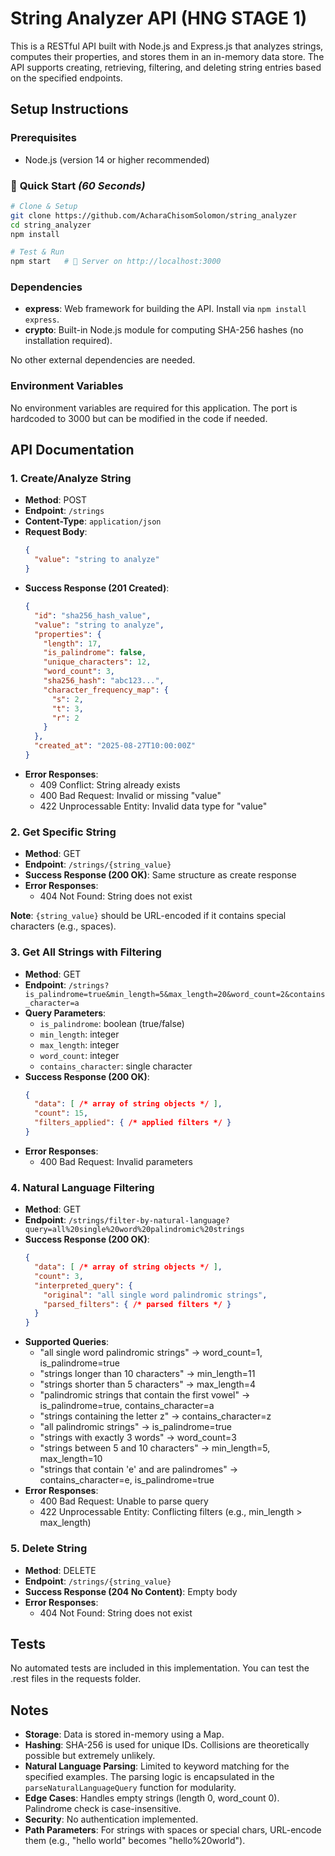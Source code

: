 # String Analyzer API (HNG STAGE 1)

This is a RESTful API built with Node.js and Express.js that analyzes strings, computes their properties, and stores them in an in-memory data store. The API supports creating, retrieving, filtering, and deleting string entries based on the specified endpoints.

## Setup Instructions

### Prerequisites
- Node.js (version 14 or higher recommended)

### 🚀 **Quick Start** *(60 Seconds)*

```bash
# Clone & Setup
git clone https://github.com/AcharaChisomSolomon/string_analyzer
cd string_analyzer
npm install

# Test & Run
npm start   # 🚀 Server on http://localhost:3000
```

### Dependencies
- **express**: Web framework for building the API. Install via `npm install express`.
- **crypto**: Built-in Node.js module for computing SHA-256 hashes (no installation required).

No other external dependencies are needed.

### Environment Variables
No environment variables are required for this application. The port is hardcoded to 3000 but can be modified in the code if needed.

## API Documentation

### 1. Create/Analyze String
- **Method**: POST
- **Endpoint**: `/strings`
- **Content-Type**: `application/json`
- **Request Body**:
  ```json
  {
    "value": "string to analyze"
  }
  ```
- **Success Response (201 Created)**:
  ```json
  {
    "id": "sha256_hash_value",
    "value": "string to analyze",
    "properties": {
      "length": 17,
      "is_palindrome": false,
      "unique_characters": 12,
      "word_count": 3,
      "sha256_hash": "abc123...",
      "character_frequency_map": {
        "s": 2,
        "t": 3,
        "r": 2
      }
    },
    "created_at": "2025-08-27T10:00:00Z"
  }
  ```
- **Error Responses**:
  - 409 Conflict: String already exists
  - 400 Bad Request: Invalid or missing "value"
  - 422 Unprocessable Entity: Invalid data type for "value"

### 2. Get Specific String
- **Method**: GET
- **Endpoint**: `/strings/{string_value}`
- **Success Response (200 OK)**: Same structure as create response
- **Error Responses**:
  - 404 Not Found: String does not exist

**Note**: `{string_value}` should be URL-encoded if it contains special characters (e.g., spaces).

### 3. Get All Strings with Filtering
- **Method**: GET
- **Endpoint**: `/strings?is_palindrome=true&min_length=5&max_length=20&word_count=2&contains_character=a`
- **Query Parameters**:
  - `is_palindrome`: boolean (true/false)
  - `min_length`: integer
  - `max_length`: integer
  - `word_count`: integer
  - `contains_character`: single character
- **Success Response (200 OK)**:
  ```json
  {
    "data": [ /* array of string objects */ ],
    "count": 15,
    "filters_applied": { /* applied filters */ }
  }
  ```
- **Error Responses**:
  - 400 Bad Request: Invalid parameters

### 4. Natural Language Filtering
- **Method**: GET
- **Endpoint**: `/strings/filter-by-natural-language?query=all%20single%20word%20palindromic%20strings`
- **Success Response (200 OK)**:
  ```json
  {
    "data": [ /* array of string objects */ ],
    "count": 3,
    "interpreted_query": {
      "original": "all single word palindromic strings",
      "parsed_filters": { /* parsed filters */ }
    }
  }
  ```
- **Supported Queries**:
  - "all single word palindromic strings" → word_count=1, is_palindrome=true
  - "strings longer than 10 characters" → min_length=11
  - "strings shorter than 5 characters" → max_length=4
  - "palindromic strings that contain the first vowel" → is_palindrome=true, contains_character=a
  - "strings containing the letter z" → contains_character=z
  - "all palindromic strings" → is_palindrome=true
  - "strings with exactly 3 words" → word_count=3
  - "strings between 5 and 10 characters" → min_length=5, max_length=10
  - "strings that contain 'e' and are palindromes" → contains_character=e, is_palindrome=true
- **Error Responses**:
  - 400 Bad Request: Unable to parse query
  - 422 Unprocessable Entity: Conflicting filters (e.g., min_length > max_length)

### 5. Delete String
- **Method**: DELETE
- **Endpoint**: `/strings/{string_value}`
- **Success Response (204 No Content)**: Empty body
- **Error Responses**:
  - 404 Not Found: String does not exist

## Tests
No automated tests are included in this implementation. You can test the .rest files in the requests folder.

## Notes
- **Storage**: Data is stored in-memory using a Map. 
- **Hashing**: SHA-256 is used for unique IDs. Collisions are theoretically possible but extremely unlikely.
- **Natural Language Parsing**: Limited to keyword matching for the specified examples. The parsing logic is encapsulated in the `parseNaturalLanguageQuery` function for modularity.
- **Edge Cases**: Handles empty strings (length 0, word_count 0). Palindrome check is case-insensitive.
- **Security**: No authentication implemented.
- **Path Parameters**: For strings with spaces or special chars, URL-encode them (e.g., "hello world" becomes "hello%20world").
